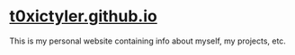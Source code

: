 # [t0xictyler.github.io](https://t0xictyler.github.io)

This is my personal website containing info about myself, my projects, etc.
